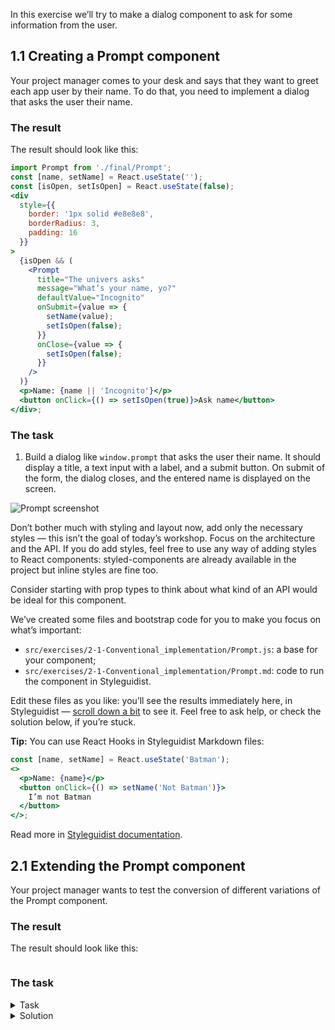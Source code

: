 In this exercise we’ll try to make a dialog component to ask for some information from the user.

## 1.1 Creating a Prompt component

Your project manager comes to your desk and says that they want to greet each app user by their name. To do that, you need to implement a dialog that asks the user their name.

### The result

The result should look like this:

```jsx noeditor
import Prompt from './final/Prompt';
const [name, setName] = React.useState('');
const [isOpen, setIsOpen] = React.useState(false);
<div
  style={{
    border: '1px solid #e8e8e8',
    borderRadius: 3,
    padding: 16
  }}
>
  {isOpen && (
    <Prompt
      title="The univers asks"
      message="What’s your name, yo?"
      defaultValue="Incognito"
      onSubmit={value => {
        setName(value);
        setIsOpen(false);
      }}
      onClose={value => {
        setIsOpen(false);
      }}
    />
  )}
  <p>Name: {name || 'Incognito'}</p>
  <button onClick={() => setIsOpen(true)}>Ask name</button>
</div>;
```

### The task

1. Build a dialog like `window.prompt` that asks the user their name. It should display a title, a text input with a label, and a submit button. On submit of the form, the dialog closes, and the entered name is displayed on the screen.

![Prompt screenshot](assets/window-prompt.png)

Don’t bother much with styling and layout now, add only the necessary styles — this isn’t the goal of today’s workshop. Focus on the architecture and the API. If you do add styles, feel free to use any way of adding styles to React components: styled-components are already available in the project but inline styles are fine too.

Consider starting with prop types to think about what kind of an API would be ideal for this component.

We’ve created some files and bootstrap code for you to make you focus on what’s important:

- `src/exercises/2-1-Conventional_implementation/Prompt.js`: a base for your component;
- `src/exercises/2-1-Conventional_implementation/Prompt.md`: code to run the component in Styleguidist.

Edit these files as you like: you’ll see the results immediately here, in Styleguidist — [scroll down a bit](/#/Conventional%20implementation?id=prompt) to see it. Feel free to ask help, or check the solution below, if you’re stuck.

**Tip:** You can use React Hooks in Styleguidist Markdown files:

```jsx static
const [name, setName] = React.useState('Batman');
<>
  <p>Name: {name}</p>
  <button onClick={() => setName('Not Batman')}>
    I’m not Batman
  </button>
</>;
```

Read more in [Styleguidist documentation](https://react-styleguidist.js.org/docs/documenting.html).

## 2.1 Extending the Prompt component

Your project manager wants to test the conversion of different variations of the Prompt component.

### The result

The result should look like this:

```jsx {"file": "final/Prompt.md", "noeditor": true}
```

### The task

<details>
 <summary>Task</summary>

1. Add an option to render a close button (`×`) in the top right corner of the dialog. On click, it should close the dialog without submitting the form.
2. Add an option to show a semi-transparent backdrop that also should close the dialog on click.
3. Add an option to add a “Cancel” button that’s displayed after the submit button. On click, it should close the dialog without submitting the form.

Again, consider starting with prop types to think about what kind of an API would be ideal for these changes.

</details>

<details>
 <summary>Solution</summary>

The `Prompt` component (`src/exercises/2-1-Single_use_case_component/Prompt.js`):

```jsx {"file": "final/Prompt.js", "static": true}
```

The usage (`src/exercises/2-1-Single_use_case_component/Prompt.md`):

```md {"file": "final/Prompt.md", "static": true}
```

</details>
